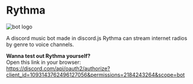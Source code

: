 # Rythma
![bot logo](https://cdn.discordapp.com/avatars/1093143762496127056/36b694ebd63f898c546f3c54ba0720e3.webp?size=128)


A discord music bot made in discord.js
Rythma can stream internet radios by genre to voice channels.

**Wanna test out Rythma yourself?**<br />
Open this link in your browser:<br />
https://discord.com/api/oauth2/authorize?client_id=1093143762496127056&permissions=2184243264&scope=bot

